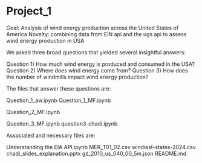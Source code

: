 # Project_1
Goal: Analysis of wind energy production across the United States of America
Novelty: combining data from EIN api and the ugs api to assess wind energy production in USA

We asked three broad questions that yielded several insightful answers:

Question 1) How much wind energy is produced and consumed in the USA?
Question 2) Where does wind energy come from?
Question 3) How does the number of windmills impact wind energy production?

The files that answer these questions are:

Question_1_aw.ipynb
Question_1_MF.ipynb

Question_2_MF.ipynb

Question_3_MF.ipynb
question3-chadi.ipynb

Associated and necessary files are:

Understanding the EIA API.ipynb
MER_T01_02.csv
windiest-states-2024.csv
chadi_slides_explanation.pptx
gz_2010_us_040_00_5m.json
README.md